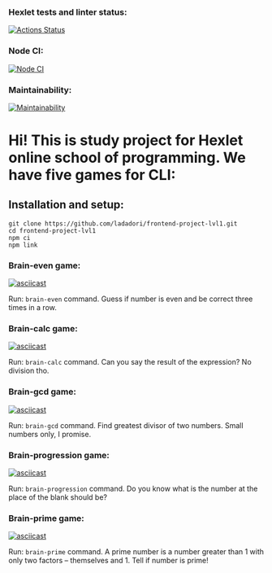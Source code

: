 ### Hexlet tests and linter status:
[![Actions Status](https://github.com/ladadori/frontend-project-lvl1/workflows/hexlet-check/badge.svg)](https://github.com/ladadori/frontend-project-lvl1/actions)

### Node CI:
[![Node CI](https://github.com/ladadori/frontend-project-lvl1/workflows/Node%20CI/badge.svg)](https://github.com/ladadori/frontend-project-lvl1/actions)

### Maintainability:
[![Maintainability](https://api.codeclimate.com/v1/badges/a99a88d28ad37a79dbf6/maintainability)](https://codeclimate.com/github/ladadori/frontend-project-lvl1)

# Hi! This is study project for Hexlet online school of programming. We have five games for CLI:

## Installation and setup:

```
git clone https://github.com/ladadori/frontend-project-lvl1.git
cd frontend-project-lvl1
npm ci
npm link
```

### Brain-even game:

[![asciicast](https://asciinema.org/a/457352.svg)](https://asciinema.org/a/457352)

Run: `brain-even` command. Guess if number is even and be correct three times in a row.

### Brain-calc game:

[![asciicast](https://asciinema.org/a/457354.svg)](https://asciinema.org/a/457354)

Run: `brain-calc` command. Can you say the result of the expression? No division tho.

### Brain-gcd game:

[![asciicast](https://asciinema.org/a/457355.svg)](https://asciinema.org/a/457355)

Run: `brain-gcd` command. Find greatest divisor of two numbers. Small numbers only, I promise.

### Brain-progression game:

[![asciicast](https://asciinema.org/a/457357.svg)](https://asciinema.org/a/457357)

Run: `brain-progression` command. Do you know what is the number at the place of the blank should be?

### Brain-prime game:

[![asciicast](https://asciinema.org/a/457358.svg)](https://asciinema.org/a/457358)

Run: `brain-prime` command. A prime number is a number greater than 1 with only two factors – themselves and 1. Tell if number is prime!
